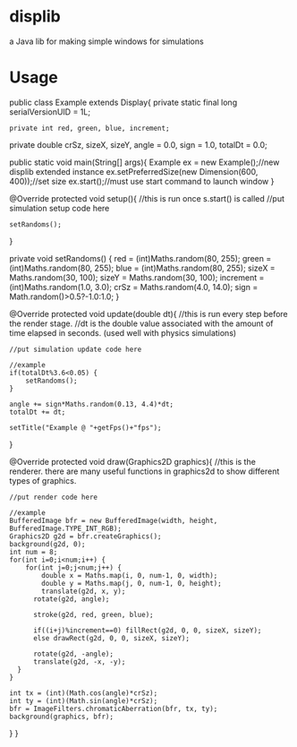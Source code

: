 # displib
a Java lib for making simple windows for simulations

# Usage

public class Example extends Display{
	private static final long serialVersionUID = 1L;
	
	private int red, green, blue, increment;
  private double crSz, sizeX, sizeY, angle = 0.0, sign = 1.0, totalDt = 0.0;
  
  public static void main(String[] args){
  	Example ex = new Example();//new displib extended instance
    ex.setPreferredSize(new Dimension(600, 400));//set size
    ex.start();//must use start command to launch window
  }
  
  @Override
  protected void setup(){
    //this is run once s.start() is called
    //put simulation setup code here
    
    setRandoms();
  }
  
  private void setRandoms() {
  	red = (int)Maths.random(80, 255);
  	green = (int)Maths.random(80, 255);
  	blue = (int)Maths.random(80, 255);
  	sizeX = Maths.random(30, 100);
    sizeY = Maths.random(30, 100);
    increment = (int)Maths.random(1.0, 3.0);
    crSz = Maths.random(4.0, 14.0);
    sign = Math.random()>0.5?-1.0:1.0;
  }
  
  @Override
  protected void update(double dt){
    //this is run every step before the render stage.
    //dt is the double value associated with the amount of time elapsed in seconds. (used well with physics simulations)
    
    //put simulation update code here
    
    //example
  	if(totalDt%3.6<0.05) {
    	setRandoms();
    }
  	
    angle += sign*Maths.random(0.13, 4.4)*dt;
    totalDt += dt;
    
    setTitle("Example @ "+getFps()+"fps");
  }
  
  @Override
  protected void draw(Graphics2D graphics){
    //this is the renderer. there are many useful functions in graphics2d to show different types of graphics.
    
    //put render code here
    
    //example
  	BufferedImage bfr = new BufferedImage(width, height, BufferedImage.TYPE_INT_RGB);
  	Graphics2D g2d = bfr.createGraphics();
    background(g2d, 0);
    int num = 8;
    for(int i=0;i<num;i++) {
    	for(int j=0;j<num;j++) {
    		double x = Maths.map(i, 0, num-1, 0, width);
    		double y = Maths.map(j, 0, num-1, 0, height);
    		translate(g2d, x, y);
    	  rotate(g2d, angle);
    	  
    	  stroke(g2d, red, green, blue);
    	  
    	  if((i+j)%increment==0) fillRect(g2d, 0, 0, sizeX, sizeY);
    	  else drawRect(g2d, 0, 0, sizeX, sizeY);
    	  
    	  rotate(g2d, -angle);
    	  translate(g2d, -x, -y);
      }
    }
    
    int tx = (int)(Math.cos(angle)*crSz);
    int ty = (int)(Math.sin(angle)*crSz);
    bfr = ImageFilters.chromaticAberration(bfr, tx, ty);
    background(graphics, bfr);
  }
}
